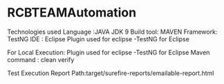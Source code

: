 # RCBTEAMAutomation

Technologies used 
Language :JAVA JDK 9
Build tool: MAVEN
Framework: TestNG 
IDE : Eclipse
Plugin used for eclipse -TestNG for Eclipse


For Local Execution:
Plugin used for eclipse -TestNG for Eclipse
Maven command : clean verify

Test Execution Report Path:target/surefire-reports/emailable-report.html

